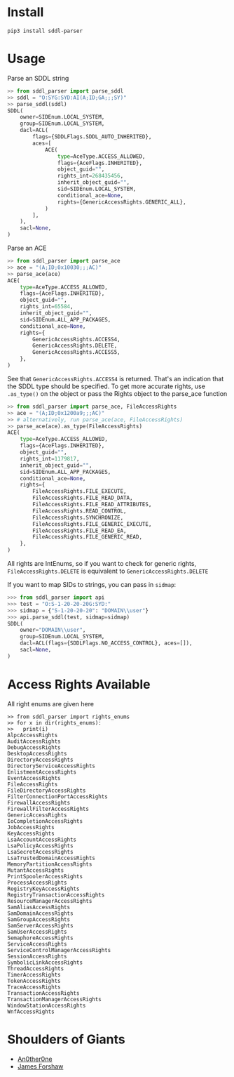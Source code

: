 # Install
```
pip3 install sddl-parser
```

# Usage
Parse an SDDL string

```py
>> from sddl_parser import parse_sddl
>> sddl = "O:SYG:SYD:AI(A;ID;GA;;;SY)"
>> parse_sddl(sddl)
SDDL(
    owner=SIDEnum.LOCAL_SYSTEM,
    group=SIDEnum.LOCAL_SYSTEM,
    dacl=ACL(
        flags={SDDLFlags.SDDL_AUTO_INHERITED},
        aces=[
            ACE(
                type=AceType.ACCESS_ALLOWED,
                flags={AceFlags.INHERITED},
                object_guid="",
                rights_int=268435456,
                inherit_object_guid="",
                sid=SIDEnum.LOCAL_SYSTEM,
                conditional_ace=None,
                rights={GenericAccessRights.GENERIC_ALL},
            )
        ],
    ),
    sacl=None,
)
```

Parse an ACE

```py
>> from sddl_parser import parse_ace
>> ace = "(A;ID;0x10030;;;AC)"
>> parse_ace(ace)
ACE(
    type=AceType.ACCESS_ALLOWED,
    flags={AceFlags.INHERITED},
    object_guid="",
    rights_int=65584,
    inherit_object_guid="",
    sid=SIDEnum.ALL_APP_PACKAGES,
    conditional_ace=None,
    rights={
        GenericAccessRights.ACCESS4,
        GenericAccessRights.DELETE,
        GenericAccessRights.ACCESS5,
    },
)
```

See that `GenericAccessRights.ACCESS4` is returned. That's an indication that the SDDL type should be specified. To get more accurate rights, use `.as_type()` on the object or pass the Rights object to the parse_ace function

```py
>> from sddl_parser import parse_ace, FileAccessRights
>> ace = "(A;ID;0x1200a9;;;AC)"
>> # alternatively, run parse_ace(ace, FileAccessRights)
>> parse_ace(ace).as_type(FileAccessRights)
ACE(
    type=AceType.ACCESS_ALLOWED,
    flags={AceFlags.INHERITED},
    object_guid="",
    rights_int=1179817,
    inherit_object_guid="",
    sid=SIDEnum.ALL_APP_PACKAGES,
    conditional_ace=None,
    rights={
        FileAccessRights.FILE_EXECUTE,
        FileAccessRights.FILE_READ_DATA,
        FileAccessRights.FILE_READ_ATTRIBUTES,
        FileAccessRights.READ_CONTROL,
        FileAccessRights.SYNCHRONIZE,
        FileAccessRights.FILE_GENERIC_EXECUTE,
        FileAccessRights.FILE_READ_EA,
        FileAccessRights.FILE_GENERIC_READ,
    },
)
```

All rights are IntEnums, so if you want to check for generic rights, `FileAccessRights.DELETE` is equivalent to `GenericAccessRights.DELETE`

If you want to map SIDs to strings, you can pass in `sidmap`:

```py
>>> from sddl_parser import api
>>> test = "O:S-1-20-20-20G:SYD:"
>>> sidmap = {"S-1-20-20-20": "DOMAIN\\user"}
>>> api.parse_sddl(test, sidmap=sidmap)
SDDL(
    owner="DOMAIN\\user",
    group=SIDEnum.LOCAL_SYSTEM,
    dacl=ACL(flags={SDDLFlags.NO_ACCESS_CONTROL}, aces=[]),
    sacl=None,
)
```

# Access Rights Available

All right enums are given here

```
>> from sddl_parser import rights_enums
>> for x in dir(rights_enums):
>>   print(i)
AlpcAccessRights
AuditAccessRights
DebugAccessRights
DesktopAccessRights
DirectoryAccessRights
DirectoryServiceAccessRights
EnlistmentAccessRights
EventAccessRights
FileAccessRights
FileDirectoryAccessRights
FilterConnectionPortAccessRights
FirewallAccessRights
FirewallFilterAccessRights
GenericAccessRights
IoCompletionAccessRights
JobAccessRights
KeyAccessRights
LsaAccountAccessRights
LsaPolicyAccessRights
LsaSecretAccessRights
LsaTrustedDomainAccessRights
MemoryPartitionAccessRights
MutantAccessRights
PrintSpoolerAccessRights
ProcessAccessRights
RegistryKeyAccessRights
RegistryTransactionAccessRights
ResourceManagerAccessRights
SamAliasAccessRights
SamDomainAccessRights
SamGroupAccessRights
SamServerAccessRights
SamUserAccessRights
SemaphoreAccessRights
ServiceAccessRights
ServiceControlManagerAccessRights
SessionAccessRights
SymbolicLinkAccessRights
ThreadAccessRights
TimerAccessRights
TokenAccessRights
TraceAccessRights
TransactionAccessRights
TransactionManagerAccessRights
WindowStationAccessRights
WnfAccessRights
```

# Shoulders of Giants
- [An0ther0ne]
- [James Forshaw]

[An0ther0ne]: https://github.com/An0ther0ne
[James Forshaw]: https://twitter.com/tiraniddo
